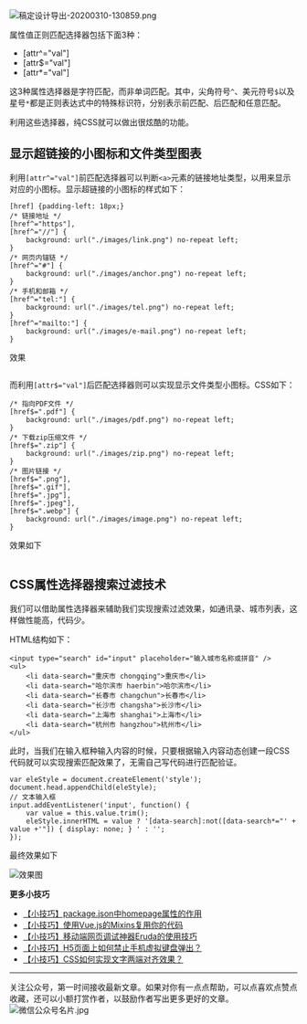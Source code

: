 

<img referrerpolicy="no-referrer" data-src="/img/bVbEn3K" src="https://cdn.segmentfault.com/v-5e67172c/global/img/squares.svg" alt="稿定设计导出-20200310-130859.png" title="稿定设计导出-20200310-130859.png">

属性值正则匹配选择器包括下面3种：

*  [attr^="val"]
*  [attr$="val"]
*  [attr*="val"]

这3种属性选择器是字符匹配，而非单词匹配。其中，尖角符号`^`、美元符号`$`以及星号`*`都是正则表达式中的特殊标识符，分别表示前匹配、后匹配和任意匹配。

利用这些选择器，纯CSS就可以做出很炫酷的功能。

## 显示超链接的小图标和文件类型图表

利用`[attr^="val"]`前匹配选择器可以判断`<a>`元素的链接地址类型，以用来显示对应的小图标。显示超链接的小图标的样式如下：

```
[href] {padding-left: 18px;}
/* 链接地址 */
[href^="https"],
[href^="//"] {
    background: url("./images/link.png") no-repeat left;
}
/* 网页内锚链 */
[href^="#"] {
    background: url("./images/anchor.png") no-repeat left;
}
/* 手机和邮箱 */
[href^="tel:"] {
    background: url("./images/tel.png") no-repeat left;
}
[href^="mailto:"] {
    background: url("./images/e-mail.png") no-repeat left;
}
```

效果 

<img referrerpolicy="no-referrer" data-src="/img/remote/1460000021979599" src="https://cdn.segmentfault.com/v-5e67172c/global/img/squares.svg" alt title>

而利用`[attr$="val"]`后匹配选择器则可以实现显示文件类型小图标。CSS如下：

```
/* 指向PDF文件 */
[href$=".pdf"] {
    background: url("./images/pdf.png") no-repeat left;
}
/* 下载zip压缩文件 */
[href$=".zip"] {
    background: url("./images/zip.png") no-repeat left;
}
/* 图片链接 */
[href$=".png"],
[href$=".gif"],
[href$=".jpg"],
[href$=".jpeg"],
[href$=".webp"] {
    background: url("./images/image.png") no-repeat left;
}
```

效果如下 

<img referrerpolicy="no-referrer" data-src="/img/remote/1460000021979598" src="https://cdn.segmentfault.com/v-5e67172c/global/img/squares.svg" alt title>

## CSS属性选择器搜索过滤技术

我们可以借助属性选择器来辅助我们实现搜索过滤效果，如通讯录、城市列表，这样做性能高，代码少。

HTML结构如下：

```
<input type="search" id="input" placeholder="输入城市名称或拼音" />
<ul>
    <li data-search="重庆市 chongqing">重庆市</li>
    <li data-search="哈尔滨市 haerbin">哈尔滨市</li>
    <li data-search="长春市 changchun">长春市</li>
    <li data-search="长沙市 changsha">长沙市</li>
    <li data-search="上海市 shanghai">上海市</li>
    <li data-search="杭州市 hangzhou">杭州市</li>
</ul>
```

此时，当我们在输入框种输入内容的时候，只要根据输入内容动态创建一段CSS代码就可以实现搜索匹配效果了，无需自己写代码进行匹配验证。

```
var eleStyle = document.createElement('style');
document.head.appendChild(eleStyle);
// 文本输入框
input.addEventListener('input', function() {
    var value = this.value.trim();
    eleStyle.innerHTML = value ? '[data-search]:not([data-search*="' + value +'"]) { display: none; } ' : '';
});
```

最终效果如下 

<img referrerpolicy="no-referrer" data-src="/img/remote/1460000021979600" src="https://cdn.segmentfault.com/v-5e67172c/global/img/squares.svg" alt="效果图" title="效果图">

**更多小技巧**

*  [【小技巧】package.json中homepage属性的作用](https://segmentfault.com/a/1190000021875558)
*  [【小技巧】使用Vue.js的Mixins复用你的代码](https://segmentfault.com/a/1190000017716554)
*  [【小技巧】移动端网页调试神器Eruda的使用技巧](https://segmentfault.com/a/1190000011759300)
*  [【小技巧】H5页面上如何禁止手机虚拟键盘弹出？](https://segmentfault.com/a/1190000011371022)
*  [【小技巧】CSS如何实现文字两端对齐效果？](https://segmentfault.com/a/1190000011336392)

---

关注公众号，第一时间接收最新文章。如果对你有一点点帮助，可以点喜欢点赞点收藏，还可以小额打赏作者，以鼓励作者写出更多更好的文章。<img referrerpolicy="no-referrer" data-src="/img/bVbALAm" src="https://cdn.segmentfault.com/v-5e67172c/global/img/squares.svg" alt="微信公众号名片.jpg" title="微信公众号名片.jpg">
